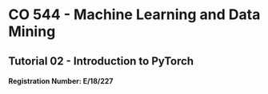 # CO 544 - Machine Learning and Data Mining 
## Tutorial 02 - Introduction to PyTorch

#### Registration Number: E/18/227
